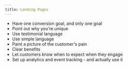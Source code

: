 ```yaml
---
title: Landing Pages
---
```


- Have one conversion goal, and only one goal
- Point out why you're unique
- Use testimonial language
- Use simple language
- Paint a picture of the customer's pain
- Clear benefits
- Let customers know when to expect when they engage
- Set up analytics and event tracking - and actually use it
